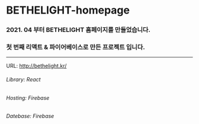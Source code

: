 # BETHELIGHT-homepage


### 2021. 04 부터 BETHELIGHT 홈페이지를 만들었습니다.
### 첫 번째 리액트 & 파이어베이스로 만든 프로젝트 입니다.
___


URL: <http://bethelight.kr/>






###### Library: React
###### Hosting: Firebase
###### Datebase: Firebase
